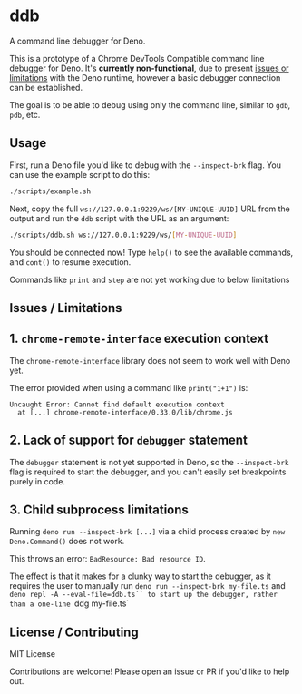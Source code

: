 # ddb

A command line debugger for Deno.

This is a prototype of a Chrome DevTools Compatible command line debugger for Deno. It's **currently non-functional**, due to present [issues or limitations](#issues--limitations) with the Deno runtime, however a basic debugger connection can be established.

The goal is to be able to debug using only the command line, similar to `gdb`, `pdb`, etc.

## Usage

First, run a Deno file you'd like to debug with the `--inspect-brk` flag. You can use the example script to do this:

```sh
./scripts/example.sh
```

Next, copy the full `ws://127.0.0.1:9229/ws/[MY-UNIQUE-UUID]` URL from the output and run the `ddb` script with the URL as an argument:

```sh
./scripts/ddb.sh ws://127.0.0.1:9229/ws/[MY-UNIQUE-UUID]
```

You should be connected now! Type `help()` to see the available commands, and `cont()` to resume execution.

Commands like `print` and `step` are not yet working due to below limitations

## Issues / Limitations

## 1. `chrome-remote-interface` execution context 

The `chrome-remote-interface` library does not seem to work well with Deno yet.

The error provided when using a command like `print("1+1")` is:

```
Uncaught Error: Cannot find default execution context
  at [...] chrome-remote-interface/0.33.0/lib/chrome.js
```

## 2. Lack of support for `debugger` statement

The `debugger` statement is not yet supported in Deno, so the `--inspect-brk` flag is required to start the debugger, and you can't easily set breakpoints purely in code.

## 3. Child subprocess limitations

Running `deno run --inspect-brk [...]` via a child process created by `new Deno.Command()` does not work.

This throws an error: `BadResource: Bad resource ID`.

The effect is that it makes for a clunky way to start the debugger, as it requires the user to manually run `deno run --inspect-brk my-file.ts` and `deno repl -A --eval-file=ddb.ts`` to start up the debugger, rather than a one-line `ddg my-file.ts`

## License / Contributing

MIT License

Contributions are welcome! Please open an issue or PR if you'd like to help out.
